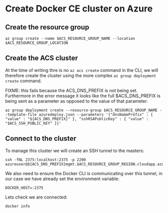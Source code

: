 # Create Docker CE cluster on Azure



## Create the resource group

```
az group create --name $ACS_RESOURCE_GROUP_NAME --location $ACS_RESOURCE_GROUP_LOCATION
```

## Create the ACS cluster

At the time of writing thre is no `az acs create` command in the CLI,
we will therefore create the cluster using the more complex `az group
deployment create` command.


FIXME: this fails because the ACS_DNS_PREFIX is not being set. Furthermore in the error message it looks like the full $ACS_DNS_PREFIX is being sent as a parameter as opposed to the value of that parameter.

```
az group deployment create --resource-group $ACS_RESOURCE_GROUP_NAME --template-file azuredeploy.json --parameters '{"dnsNamePrefix" : { "value" : "${ACS_DNS_PREFIX}" }, "sshRSAPublicKey" : { "value" : "$ACS_SSH_PUBLIC_KEY" }}'
```

## Connect to the cluster

To manage this cluster we will create an SSH tunnel to the masters:

```
ssh -fNL 2375:localhost:2375 -p 2200 azureuser@${ACS_DNS_PREFIX}mgmt.$ACS_RESOURCE_GROUP_REGION.cloudapp.azure.com
```

We also need to ensure the Docker CLI is communicating over this tunnel, in our case we have already set the environment variable:

```
DOCKER_HOST=:2375
```

Lets check we are connected:

```
docker info
```
